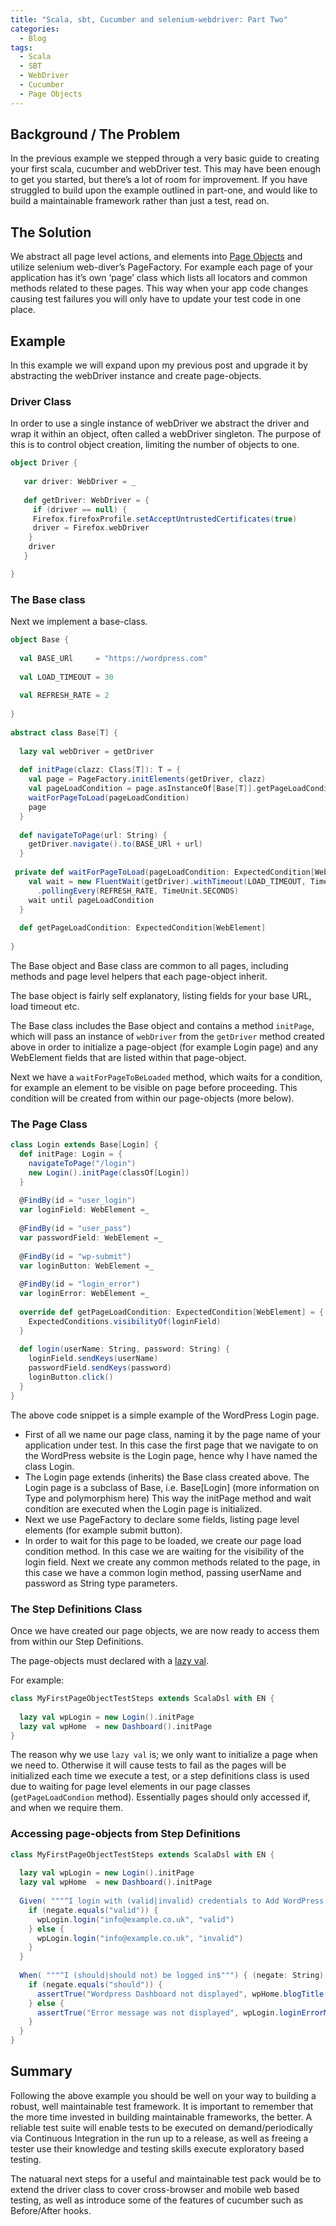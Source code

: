 ```yaml
---
title: "Scala, sbt, Cucumber and selenium-webdriver: Part Two"
categories:
  - Blog
tags:
  - Scala
  - SBT
  - WebDriver
  - Cucumber
  - Page Objects
---
```


## Background / The Problem
In the previous example we stepped through a very basic guide to creating your first scala, cucumber and webDriver test. This may have been enough to get you started, but there’s a lot of room for improvement. If you have struggled to build upon the example outlined in part-one, and would like to build a maintainable framework rather than just a test, read on.<br>

## The Solution
We abstract all page level actions, and elements into [Page Objects](https://martinfowler.com/bliki/PageObject.html) and utilize selenium web-diver’s PageFactory. For example each page of your application has it’s own ‘page’ class which lists all locators and common methods related to these pages. This way when your app code changes causing test failures you will only have to update your test code in one place.<br>

## Example
In this example we will expand upon my previous post and upgrade it by abstracting the webDriver instance and create page-objects.<br>

### Driver Class
In order to use a single instance of webDriver we abstract the driver and wrap it within an object, often called a webDriver singleton. The purpose of this is to control object creation, limiting the number of objects to one.
```scala
object Driver {
 
   var driver: WebDriver = _
 
   def getDriver: WebDriver = {
     if (driver == null) {
     Firefox.firefoxProfile.setAcceptUntrustedCertificates(true)
     driver = Firefox.webDriver
    }
    driver
   }

}
```

### The Base class
Next we implement a base-class.
```scala
object Base {
 
  val BASE_URl     = "https://wordpress.com"
 
  val LOAD_TIMEOUT = 30
 
  val REFRESH_RATE = 2
 
}
 
abstract class Base[T] {
 
  lazy val webDriver = getDriver
 
  def initPage(clazz: Class[T]): T = {
    val page = PageFactory.initElements(getDriver, clazz)
    val pageLoadCondition = page.asInstanceOf[Base[T]].getPageLoadCondition
    waitForPageToLoad(pageLoadCondition)
    page
  }
 
  def navigateToPage(url: String) {
    getDriver.navigate().to(BASE_URl + url)
  }
 
 private def waitForPageToLoad(pageLoadCondition: ExpectedCondition[WebElement]) {
    val wait = new FluentWait(getDriver).withTimeout(LOAD_TIMEOUT, TimeUnit.SECONDS)
      .pollingEvery(REFRESH_RATE, TimeUnit.SECONDS)
    wait until pageLoadCondition
  }
 
  def getPageLoadCondition: ExpectedCondition[WebElement]
 
}
```

The Base object and Base class are common to all pages, including methods and page level helpers that each page-object inherit.<br>

The base object is fairly self explanatory, listing fields for your base URL, load timeout etc.<br>

The Base class includes the Base object and contains a method `initPage`, which will pass an instance of `webDriver` from the `getDriver` method created above in order to initialize a page-object (for example Login page) and any WebElement fields that are listed within that page-object.<br>

Next we have a `waitForPageToBeLoaded` method, which waits for a condition, for example an element to be visible on page before proceeding. This condition will be created from within our page-objects (more below).

### The Page Class
```scala
class Login extends Base[Login] {
  def initPage: Login = {
    navigateToPage("/login")
    new Login().initPage(classOf[Login])
  }
 
  @FindBy(id = "user_login")
  var loginField: WebElement =_
 
  @FindBy(id = "user_pass")
  var passwordField: WebElement =_
 
  @FindBy(id = "wp-submit")
  var loginButton: WebElement =_
 
  @FindBy(id = "login_error")
  var loginError: WebElement =_
 
  override def getPageLoadCondition: ExpectedCondition[WebElement] = {
    ExpectedConditions.visibilityOf(loginField)
  }
 
  def login(userName: String, password: String) {
    loginField.sendKeys(userName)
    passwordField.sendKeys(password)
    loginButton.click()
  }
}
```

The above code snippet is a simple example of the WordPress Login page.

- First of all we name our page class, naming it by the page name of your application under test. In this case the first page that we navigate to on the WordPress website is the Login page, hence why I have named the class Login.
- The Login page extends (inherits) the Base class created above. The Login page is a subclass of Base, i.e. Base[Login] (more information on Type and polymorphism here) This way the initPage method and wait condition are executed when the Login page is initialized.
- Next we use PageFactory to declare some fields, listing page level elements (for example submit button).
- In order to wait for this page to be loaded, we create our page load condition method. In this case we are waiting for the visibility of the login field.
Next we create any common methods related to the page, in this case we have a common login method, passing userName and password as String type parameters.

### The Step Definitions Class
Once we have created our page objects, we are now ready to access them from within our Step Definitions.

The page-objects must declared with a [lazy val](https://stackoverflow.com/questions/7484928/what-does-a-lazy-val-do).

For example:
```scala
class MyFirstPageObjectTestSteps extends ScalaDsl with EN {
 
  lazy val wpLogin = new Login().initPage
  lazy val wpHome  = new Dashboard().initPage
}
```

The reason why we use `lazy val` is; we only want to initialize a page when we need to. Otherwise it will cause tests to fail as the pages will be initialized each time we execute a test, or a step definitions class is used due to waiting for page level elements in our page classes (`getPageLoadCondion` method). Essentially pages should only accessed if, and when we require them.

### Accessing page-objects from Step Definitions

```scala
class MyFirstPageObjectTestSteps extends ScalaDsl with EN {
 
  lazy val wpLogin = new Login().initPage
  lazy val wpHome  = new Dashboard().initPage
 
  Given( """^I login with (valid|invalid) credentials to Add WordPress.com blog$""") { (negate: String) =>
    if (negate.equals("valid")) {
      wpLogin.login("info@example.co.uk", "valid")
    } else {
      wpLogin.login("info@example.co.uk", "invalid")
    }
  }
 
  When( """^I (should|should not) be logged in$""") { (negate: String) =>
    if (negate.equals("should")) {
      assertTrue("Wordpress Dashboard not displayed", wpHome.blogTitle().contains("infoatrubygemtsl"))
    } else {
      assertTrue("Error message was not displayed", wpLogin.loginErrorMessage().equals("ERROR: The password you entered for the email or username info@rubygemtsl.co.uk is incorrect. Lost your password?"))
    }
  }
}

```

## Summary
Following the above example you should be well on your way to building a robust, well maintainable test framework. It is important to remember that the more time invested in building maintainable frameworks, the better. A reliable test suite will enable tests to be executed on demand/periodically via Continuous Integration in the run up to a release, as well as freeing a tester use their knowledge and testing skills execute exploratory based testing.<br>

The natuaral next steps for a useful and maintainable test pack would be to extend the driver class to cover cross-browser and mobile web based testing, as well as introduce some of the features of cucumber such as Before/After hooks.